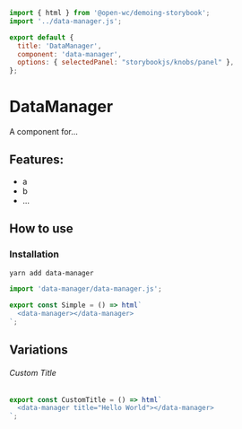 ```js script
import { html } from '@open-wc/demoing-storybook';
import '../data-manager.js';

export default {
  title: 'DataManager',
  component: 'data-manager',
  options: { selectedPanel: "storybookjs/knobs/panel" },
};
```

# DataManager

A component for...

## Features:

- a
- b
- ...

## How to use

### Installation

```bash
yarn add data-manager
```

```js
import 'data-manager/data-manager.js';
```

```js preview-story
export const Simple = () => html`
  <data-manager></data-manager>
`;
```

## Variations

###### Custom Title

```js preview-story
export const CustomTitle = () => html`
  <data-manager title="Hello World"></data-manager>
`;
```
